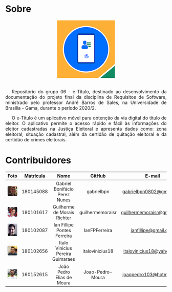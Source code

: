 # Sobre

<div align="center">
  <img src= "assets/icons/eTitulo.png"/>
</div>
<br />

<p style="text-indent: 20px; text-align: justify">
Repositório do grupo 06 - e-Título, destinado ao desenvolvimento da documentação do projeto final da disciplina de Requisitos de Software, ministrado pelo professor André Barros de Sales, na Universidade de Brasília - Gama, durante o período 2020/2.
</p>

<p style="text-indent: 20px; text-align: justify">
O e-Título é um aplicativo móvel para obtenção da via digital do título de eleitor. O aplicativo permite o acesso rápido e fácil às informações do eleitor cadastradas na Justiça Eleitoral e apresenta dados como: zona eleitoral, situação cadastral, além da certidão de quitação eleitoral e da certidão de crimes eleitorais.
</p>


# Contribuidores

| Foto | Matrícula | Nome | GitHub | E-mail |
|:--:|:--:|:--:|:--:|:--:|
|<img width="150px" style="border-radius:10%" src="./assets/integrantes/gabriel.jpg" alt="Gabriel">|180145088|Gabriel Bonifácio Perez Nunes|gabrielbpn|gabrielbpn0802@gmail.com|
|<img width="150px" style="border-radius:10%" src="./assets/integrantes/guilherme.jpg" alt="Guilherme">|180101617|Guilherme de Morais Richter|guilhermemoraisr|guilhermemoraisr@gmail.com|
|<img width="150px" style="border-radius:10%" src="./assets/integrantes/ian.jpg" alt="Ian">|180102087|Ian Fillipe Pontes Ferreira|IanFPFerreira|ianfillipe@gmail.com|
|<img width="150px" style="border-radius:10%" src="./assets/integrantes/italo.jpg" alt="Italo">|180102656|Italo Vinicius Pereira Guimaraes|italovinicius18|italovinicius18@yahoo.com|
|<img width="150px" style="border-radius:10%" src="./assets/integrantes/joao.jpg" alt="Joao">|160152615|João Pedro Elias de Moura|Joao-Pedro-Moura|joaopedro103@hotmail.com|
